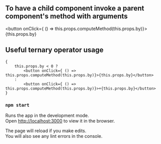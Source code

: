 ## To have a child component invoke a parent component's method with arguments

<button onClick={ () => this.props.computeMethod(this.props.by)}>{this.props.by}</button>

## Useful ternary operator usage

    {
        this.props.by < 0 ?
            <button onClick={ () => this.props.computeMethod(this.props.by)}>{this.props.by}</button>
        :
            <button onClick={ () => this.props.computeMethod(this.props.by)}>+{this.props.by}</button>
    }

### `npm start`

Runs the app in the development mode.\
Open [http://localhost:3000](http://localhost:3000) to view it in the browser.

The page will reload if you make edits.\
You will also see any lint errors in the console.

